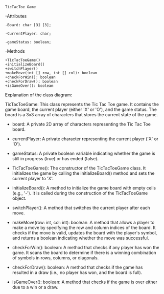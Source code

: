     TicTacToe Game 
-Attributes

    -Board: char [3] [3];

    -CurrentPlayer: char;

    -gameStatus: boolean;

-Methods

    +TicTacToeGame()
    +initializeBoard()
    +switchPlayer()
    +makeMove(int [] row, int [] col): boolean
    +checkForWin(): boolean
    +checkForDraw(): boolean
    +isGameOver(): boolean



Explanation of the class diagram:

TicTacToeGame: This class represents the Tic Tac Toe game. It contains the game board, the current player (either 'X' or 'O'), and the game status. The board is a 3x3 array of characters that stores the current state of the game.

- board: A private 2D array of characters representing the Tic Tac Toe board.

- currentPlayer: A private character representing the current player ('X' or 'O').

- gameStatus: A private boolean variable indicating whether the game is still in progress (true) or has ended (false).

+ TicTacToeGame(): The constructor of the TicTacToeGame class. It initializes the game by calling the initializeBoard() method and sets the current player to 'X'.

+ initializeBoard(): A method to initialize the game board with empty cells (e.g., '-'). It is called during the construction of the TicTacToeGame object.

+ switchPlayer(): A method that switches the current player after each move.

+ makeMove(row: int, col: int): boolean: A method that allows a player to make a move by specifying the row and column indices of the board. It checks if the move is valid, updates the board with the player's symbol, and returns a boolean indicating whether the move was successful.

+ checkForWin(): boolean: A method that checks if any player has won the game. It scans the board to determine if there is a winning combination of symbols in rows, columns, or diagonals.

+ checkForDraw(): boolean: A method that checks if the game has resulted in a draw (i.e., no player has won, and the board is full).

+ isGameOver(): boolean: A method that checks if the game is over either due to a win or a draw.


